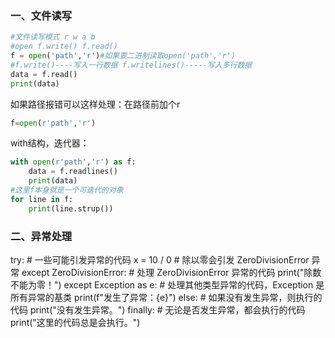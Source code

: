 ### 一、文件读写
```python
#文件读写模式 r w a b
#open f.write() f.read()
f = open('path','r')#如果要二进制读取open('path','r')
#f.write()----写入一行数据 f.writelines()-----写入多行数据
data = f.read()
print(data)

```
如果路径报错可以这样处理：在路径前加个r
```python
f=open(r'path','r')
```
with结构，迭代器：
```python
with open(r'path','r') as f:
	data = f.readlines()
	print(data)
#这里f本身就是一个可迭代的对象
for line in f:
	print(line.strup())
```
### 二、异常处理
try: # 一些可能引发异常的代码 x = 10 / 0 # 除以零会引发 ZeroDivisionError 异常 except ZeroDivisionError: # 处理 ZeroDivisionError 异常的代码 print("除数不能为零！") except Exception as e: # 处理其他类型异常的代码，Exception 是所有异常的基类 print(f"发生了异常：{e}") else: # 如果没有发生异常，则执行的代码 print("没有发生异常。") finally: # 无论是否发生异常，都会执行的代码 print("这里的代码总是会执行。")